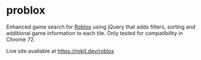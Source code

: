 # problox
Enhanced game search for [Roblox](https://roblox.com) using jQuery that adds filters, sorting and additional game information to each tile. Only tested for compatibility in Chrome 72.

Live site available at https://rokit.dev/roblox